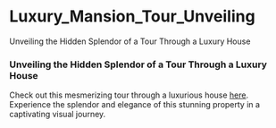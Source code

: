 # Luxury_Mansion_Tour_Unveiling
Unveiling the Hidden Splendor of a Tour Through a Luxury House

### Unveiling the Hidden Splendor of a Tour Through a Luxury House

Check out this mesmerizing tour through a luxurious house [here](https://www.youtube.com/watch?v=diQKAiw-wEM). Experience the splendor and elegance of this stunning property in a captivating visual journey.
